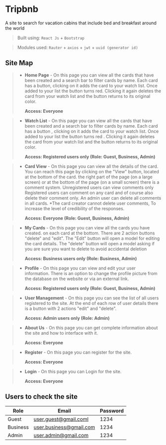 # Tripbnb
A site to search for vacation cabins that include bed and breakfast around the world

> Built using: `React Js` + `Bootstrap`

> Modules used: `Rauter` + `axios` + `jwt` + `uuid (generator id)`

## Site Map
> - **Home Page** - On this page you can view all the cards that have been created and a search bar to filter cards by name.
Each card has a button, clicking on it adds the card to your watch list. Once added to your list the button turns red. Clicking it again deletes the card from your watch list and the button returns to its original color.
>
>   **Access: Everyone**

> - **Watch List** - On this page you can view all the cards that have been created and a search bar to filter cards by name.
Each card has a button , clicking on it adds the card to your watch list. Once added to your list the button turns red . Clicking it again deletes the card from your watch list and the button returns to its original color.
>
>   **Access: Registered users only (Role: Guest, Business, Admin)**

> - **Card View** - On this page you can view all the details of the card. You can reach this page by clicking on the "View" button, located at the bottom of the card. the right part of the page (on a large screen) or at the bottom of the page (on a small screen) there is a comment system.
Unregistered users can view comments only Registered users can comment on any card and of course also delete their comment only.
An admin user can delete all comments in all cards.
*The card creator cannot delete user comments, To increase the level of credibility of the responses.
>
>   **Access: Everyone (Role: Guest, Business, Admin)**

> - **My Cards** - On this page you can view all the cards you have created. on each card at the bottom. There are 2 action buttons "delete" and "edit". The "Edit" button will open a model for editing the card details. The "delete" button will open a model asking if you are sure you want to delete to avoid accidental deletion
>
>   **Access: Business users only (Role: Business, Admin)**

> - **Profile** - On this page you can view and edit your user information. There is an option to change the profile picture from the database on the website or via an external link.
>
>   **Access: Registered users only (Role: Guest, Business, Admin)**

> - **User Management** - On this page you can see the list of all users registered to the site. At the end of each row of user details there is a button with 2 actions "edit" and "delete".
>
>   **Access: Admin users only (Role: Admin)**

> - **About Us** - On this page you can get complete information about the site and how to interface with it.
>
>   **Access: Everyone**

> - **Register** - On this page you can register for the site.
>
>   **Access: Everyone**

> - **Login** - On this page you can Login for the site.
>
>   **Access: Everyone**


## Users to check the site

| Role      | Email                   | Password |
| --------- | ----------------------- | -------- |
| Guest     | user.guest@gmail.coml   |   1234   |
| Business  | user.business@gmail.com |   1234   |
| Admin     | user.admin@gmail.com    |   1234   |



